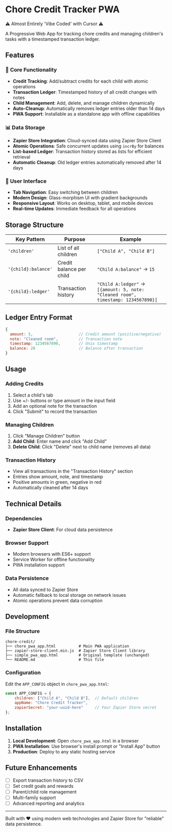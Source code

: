 # Chore Credit Tracker PWA


⚠️ Almost Entirely 'Vibe Coded' with Cursor ⚠️

A Progressive Web App for tracking chore credits and managing children's tasks with a timestamped transaction ledger.

## Features

### 🎯 **Core Functionality**
- **Credit Tracking**: Add/subtract credits for each child with atomic operations
- **Transaction Ledger**: Timestamped history of all credit changes with notes
- **Child Management**: Add, delete, and manage children dynamically
- **Auto-Cleanup**: Automatically removes ledger entries older than 14 days
- **PWA Support**: Installable as a standalone app with offline capabilities

### 📊 **Data Storage**
- **Zapier Store Integration**: Cloud-synced data using Zapier Store Client
- **Atomic Operations**: Safe concurrent updates using `incrBy` for balances
- **List-based Ledger**: Transaction history stored as lists for efficient retrieval
- **Automatic Cleanup**: Old ledger entries automatically removed after 14 days

### 🎨 **User Interface**
- **Tab Navigation**: Easy switching between children
- **Modern Design**: Glass-morphism UI with gradient backgrounds
- **Responsive Layout**: Works on desktop, tablet, and mobile devices
- **Real-time Updates**: Immediate feedback for all operations

## Storage Structure

| Key Pattern | Purpose | Example |
|-------------|---------|---------|
| `'children'` | List of all children | `["Child A", "Child B"]` |
| `'{child}:balance'` | Credit balance per child | `"Child A:balance"` → `15` |
| `'{child}:ledger'` | Transaction history | `"Child A:ledger"` → `[{amount: 5, note: "Cleaned room", timestamp: 1234567890}]` |

## Ledger Entry Format

```javascript
{
  amount: 5,                    // Credit amount (positive/negative)
  note: "Cleaned room",         // Transaction note
  timestamp: 1234567890,        // Unix timestamp
  balance: 20                   // Balance after transaction
}
```

## Usage

### Adding Credits
1. Select a child's tab
2. Use +/- buttons or type amount in the input field
3. Add an optional note for the transaction
4. Click "Submit" to record the transaction

### Managing Children
1. Click "Manage Children" button
2. **Add Child**: Enter name and click "Add Child"
3. **Delete Child**: Click "Delete" next to child name (removes all data)

### Transaction History
- View all transactions in the "Transaction History" section
- Entries show amount, note, and timestamp
- Positive amounts in green, negative in red
- Automatically cleaned after 14 days

## Technical Details

### Dependencies
- **Zapier Store Client**: For cloud data persistence

### Browser Support
- Modern browsers with ES6+ support
- Service Worker for offline functionality
- PWA installation support

### Data Persistence
- All data synced to Zapier Store
- Automatic fallback to local storage on network issues
- Atomic operations prevent data corruption

## Development

### File Structure
```
chore-credit/
├── chore_pwa_app.html          # Main PWA application
├── zapier-store-client.min.js  # Zapier Store Client library
├── simple_pwa_app.html         # Original template (unchanged)
└── README.md                   # This file
```

### Configuration
Edit the `APP_CONFIG` object in `chore_pwa_app.html`:
```javascript
const APP_CONFIG = {
    children: ["Child A", "Child B"],  // Default children
    appName: "Chore Credit Tracker",
    zapierSecret: "your-uuid-here"     // Your Zapier Store secret
};
```

## Installation

1. **Local Development**: Open `chore_pwa_app.html` in a browser
2. **PWA Installation**: Use browser's install prompt or "Install App" button
3. **Production**: Deploy to any static hosting service

## Future Enhancements

- [ ] Export transaction history to CSV
- [ ] Set credit goals and rewards
- [ ] Parent/child role management
- [ ] Multi-family support
- [ ] Advanced reporting and analytics

---

Built with ❤️ using modern web technologies and Zapier Store for "reliable" data persistence.
